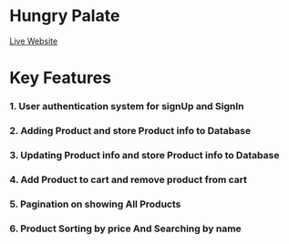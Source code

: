 # Hungry Palate

[Live Website](https://hungry-palate.web.app/)

# Key Features

### 1. User authentication system for signUp and SignIn

### 2. Adding Product and store Product info to Database 

### 3. Updating Product info and store Product info to Database 

### 4. Add Product to cart and remove product from cart 

### 5. Pagination on showing All Products

### 6. Product Sorting by price And Searching by name
